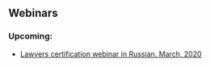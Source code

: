
## Webinars 

### Upcoming: 

* [Lawyers certification webinar in Russian. March, 2020](/#!/webinars/001)